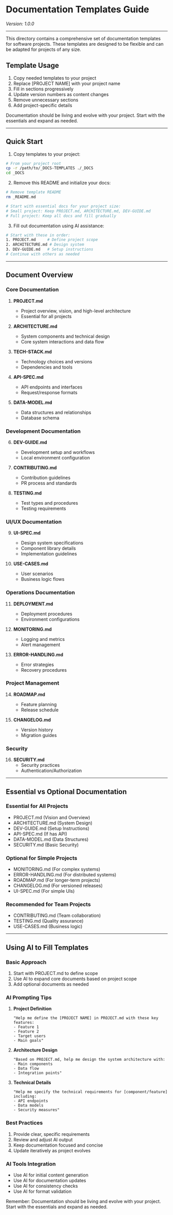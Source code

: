 # Documentation Templates Guide
*Version: 1.0.0*

---

This directory contains a comprehensive set of documentation templates for software projects. These templates are designed to be flexible and can be adapted for projects of any size.

## Template Usage

1. Copy needed templates to your project
2. Replace [PROJECT NAME] with your project name
3. Fill in sections progressively
4. Update version numbers as content changes
5. Remove unnecessary sections
6. Add project-specific details

Documentation should be living and evolve with your project. Start with the essentials and expand as needed.

---

## Quick Start

1. Copy templates to your project:
```bash
# From your project root
cp -r /path/to/_DOCS-TEMPLATES ./_DOCS
cd _DOCS
```

2. Remove this README and initialize your docs:
```bash
# Remove template README
rm _README.md

# Start with essential docs for your project size:
# Small project: Keep PROJECT.md, ARCHITECTURE.md, DEV-GUIDE.md
# Full project: Keep all docs and fill gradually
```

3. Fill out documentation using AI assistance:
```bash
# Start with these in order:
1. PROJECT.md     # Define project scope
2. ARCHITECTURE.md # Design system
3. DEV-GUIDE.md   # Setup instructions
# Continue with others as needed
```

---

## Document Overview

### Core Documentation
1. **PROJECT.md**
   - Project overview, vision, and high-level architecture
   - Essential for all projects

2. **ARCHITECTURE.md**
   - System components and technical design
   - Core system interactions and data flow

3. **TECH-STACK.md**
   - Technology choices and versions
   - Dependencies and tools

4. **API-SPEC.md**
   - API endpoints and interfaces
   - Request/response formats

5. **DATA-MODEL.md**
   - Data structures and relationships
   - Database schema

### Development Documentation
6. **DEV-GUIDE.md**
   - Development setup and workflows
   - Local environment configuration

7. **CONTRIBUTING.md**
   - Contribution guidelines
   - PR process and standards

8. **TESTING.md**
   - Test types and procedures
   - Testing requirements

### UI/UX Documentation
9. **UI-SPEC.md**
   - Design system specifications
   - Component library details
   - Implementation guidelines

10. **USE-CASES.md**
    - User scenarios
    - Business logic flows

### Operations Documentation
11. **DEPLOYMENT.md**
    - Deployment procedures
    - Environment configurations

12. **MONITORING.md**
    - Logging and metrics
    - Alert management

13. **ERROR-HANDLING.md**
    - Error strategies
    - Recovery procedures

### Project Management
14. **ROADMAP.md**
    - Feature planning
    - Release schedule

15. **CHANGELOG.md**
    - Version history
    - Migration guides

### Security
16. **SECURITY.md**
    - Security practices
    - Authentication/Authorization

---

## Essential vs Optional Documentation

### Essential for All Projects
- PROJECT.md (Vision and Overview)
- ARCHITECTURE.md (System Design)
- DEV-GUIDE.md (Setup Instructions)
- API-SPEC.md (If has API)
- DATA-MODEL.md (Data Structures)
- SECURITY.md (Basic Security)

### Optional for Simple Projects
- MONITORING.md (For complex systems)
- ERROR-HANDLING.md (For distributed systems)
- ROADMAP.md (For longer-term projects)
- CHANGELOG.md (For versioned releases)
- UI-SPEC.md (For simple UIs)

### Recommended for Team Projects
- CONTRIBUTING.md (Team collaboration)
- TESTING.md (Quality assurance)
- USE-CASES.md (Business logic)

---

## Using AI to Fill Templates

### Basic Approach
1. Start with PROJECT.md to define scope
2. Use AI to expand core documents based on project scope
3. Add optional documents as needed

### AI Prompting Tips
1. **Project Definition**
   ```
   "Help me define the [PROJECT NAME] in PROJECT.md with these key features:
   - Feature 1
   - Feature 2
   - Target users
   - Main goals"
   ```

2. **Architecture Design**
   ```
   "Based on PROJECT.md, help me design the system architecture with:
   - Main components
   - Data flow
   - Integration points"
   ```

3. **Technical Details**
   ```
   "Help me specify the technical requirements for [component/feature] including:
   - API endpoints
   - Data models
   - Security measures"
   ```

### Best Practices
1. Provide clear, specific requirements
2. Review and adjust AI output
3. Keep documentation focused and concise
4. Update iteratively as project evolves

### AI Tools Integration
- Use AI for initial content generation
- Use AI for documentation updates
- Use AI for consistency checks
- Use AI for format validation

Remember: Documentation should be living and evolve with your project. Start with the essentials and expand as needed.
